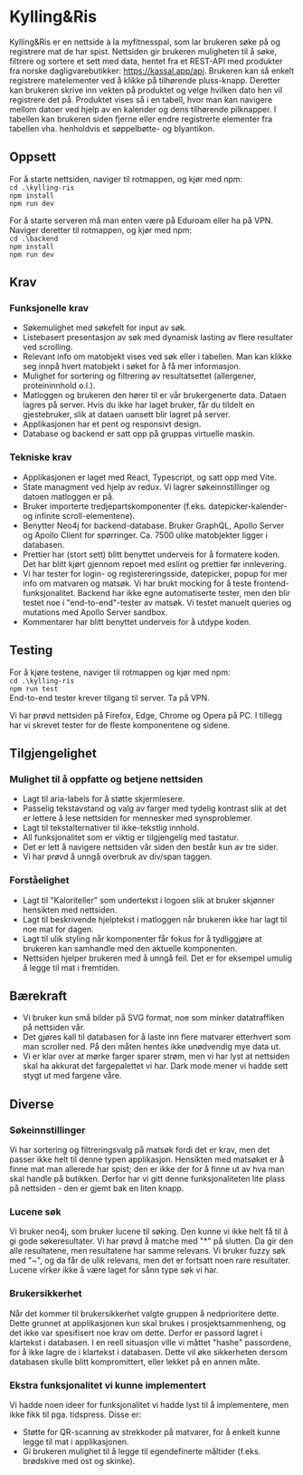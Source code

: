 # Kylling&Ris

Kylling&Ris er en nettside à la myfitnesspal, som lar brukeren søke på og registrere mat de har spist. Nettsiden gir brukeren muligheten til å søke, filtrere og sortere et sett med data, hentet fra et REST-API med produkter fra norske dagligvarebutikker: https://kassal.app/api. Brukeren kan så enkelt registrere matelementer ved å klikke på tilhørende pluss-knapp. Deretter kan brukeren skrive inn vekten på produktet og velge hvilken dato hen vil registrere det på. Produktet vises så i en tabell, hvor man kan navigere mellom datoer ved hjelp av en kalender og dens tilhørende pilknapper. I tabellen kan brukeren siden fjerne eller endre registrerte elementer fra tabellen vha. henholdvis et søppelbøtte- og blyantikon.

## Oppsett

For å starte nettsiden, naviger til rotmappen, og kjør med npm:  
`cd .\kylling-ris`  
`npm install`  
`npm run dev`

For å starte serveren må man enten være på Eduroam eller ha på VPN. Naviger deretter til rotmappen, og kjør med npm:  
`cd .\backend`  
`npm install`  
`npm run dev`

## Krav

### Funksjonelle krav

- Søkemulighet med søkefelt for input av søk.
- Listebasert presentasjon av søk med dynamisk lasting av flere resultater ved scrolling.
- Relevant info om matobjekt vises ved søk eller i tabellen. Man kan klikke seg innpå hvert matobjekt i søket for å få mer informasjon.
- Mulighet for sortering og filtrering av resultatsettet (allergener, proteininnhold o.l.).
- Matloggen og brukeren den hører til er vår brukergenerte data. Dataen lagres på server. Hvis du ikke har laget bruker, får du tildelt en gjestebruker, slik at dataen uansett blir lagret på server.
- Applikasjonen har et pent og responsivt design.
- Database og backend er satt opp på gruppas virtuelle maskin.

### Tekniske krav

- Applikasjonen er laget med React, Typescript, og satt opp med Vite.
- State managment ved hjelp av redux. Vi lagrer søkeinnstillinger og datoen matloggen er på.
- Bruker importerte tredjepartskomponenter (f.eks. datepicker-kalender- og infinite scroll-elementene).
- Benytter Neo4j for backend-database. Bruker GraphQL, Apollo Server og Apollo Client for spørringer. Ca. 7500 ulike matobjekter ligger i databasen.
- Prettier har (stort sett) blitt benyttet underveis for å formatere koden. Det har blitt kjørt gjennom repoet med eslint og prettier før innlevering.
- Vi har tester for login- og registereringsside, datepicker, popup for mer info om matvaren og matsøk. Vi har brukt mocking for å teste frontend-funksjonalitet. Backend har ikke egne automatiserte tester, men den blir testet noe i "end-to-end"-tester av matsøk. Vi testet manuelt queries og mutations med Apollo Server sandbox.
- Kommentarer har blitt benyttet underveis for å utdype koden.

## Testing

For å kjøre testene, naviger til rotmappen og kjør med npm:  
`cd .\kylling-ris`  
`npm run test`  
End-to-end tester krever tilgang til server. Ta på VPN.

Vi har prøvd nettsiden på Firefox, Edge, Chrome og Opera på PC. I tillegg har vi skrevet tester for de fleste komponentene og sidene.

## Tilgjengelighet

### Mulighet til å oppfatte og betjene nettsiden

- Lagt til aria-labels for å støtte skjermlesere.
- Passelig tekstavstand og valg av farger med tydelig kontrast slik at det er lettere å lese nettsiden for mennesker med synsproblemer.
- Lagt til tekstalternativer til ikke-tekstlig innhold.
- All funksjonalitet som er viktig er tilgjengelig med tastatur.
- Det er lett å navigere nettsiden vår siden den består kun av tre sider.
- Vi har prøvd å unngå overbruk av div/span taggen.

### Forståelighet

- Lagt til "Kaloriteller" som undertekst i logoen slik at bruker skjønner hensikten med nettsiden.
- Lagt til beskrivende hjelptekst i matloggen når brukeren ikke har lagt til noe mat for dagen.
- Lagt til ulik styling når komponenter får fokus for å tydliggjøre at brukeren kan samhandle med den aktuelle komponenten.
- Nettsiden hjelper brukeren med å unngå feil. Det er for eksempel umulig å legge til mat i fremtiden.

## Bærekraft

- Vi bruker kun små bilder på SVG format, noe som minker datatraffiken på nettsiden vår.
- Det gjøres kall til databasen for å laste inn flere matvarer etterhvert som man scroller ned. På den måten hentes ikke unødvendig mye data ut.
- Vi er klar over at mørke farger sparer strøm, men vi har lyst at nettsiden skal ha akkurat det fargepalettet vi har. Dark mode mener vi hadde sett stygt ut med fargene våre.

## Diverse

### Søkeinnstillinger

Vi har sortering og filtreringsvalg på matsøk fordi det er krav, men det passer ikke helt til denne typen applikasjon. Hensikten med matsøket er å finne mat man allerede har spist; den er ikke der for å finne ut av hva man skal handle på butikken. Derfor har vi gitt denne funksjonaliteten lite plass på nettsiden - den er gjemt bak en liten knapp.

### Lucene søk

Vi bruker neo4j, som bruker lucene til søking. Den kunne vi ikke helt få til å gi gode søkeresultater. Vi har prøvd å matche med "\*" på slutten. Da gir den alle resultatene, men resultatene har samme relevans. Vi bruker fuzzy søk med "~", og da får de ulik relevans, men det er fortsatt noen rare resultater. Lucene virker ikke å være laget for sånn type søk vi har.

### Brukersikkerhet

Når det kommer til brukersikkerhet valgte gruppen å nedprioritere dette. Dette grunnet at applikasjonen kun skal brukes i prosjektsammenheng, og det ikke var spesifisert noe krav om dette. Derfor er passord lagret i klartekst i databasen. I en reell situasjon ville vi måttet "hashe" passordene, for å ikke lagre de i klartekst i databasen. Dette vil øke sikkerheten dersom databasen skulle blitt kompromittert, eller lekket på en annen måte.

### Ekstra funksjonalitet vi kunne implementert

Vi hadde noen ideer for funksjonalitet vi hadde lyst til å implementere, men ikke fikk til pga. tidspress. Disse er:

- Støtte for QR-scanning av strekkoder på matvarer, for å enkelt kunne legge til mat i applikasjonen.
- Gi brukeren mulighet til å legge til egendefinerte måltider (f.eks. brødskive med ost og skinke).

